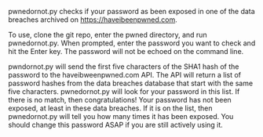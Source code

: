 pwnedornot.py checks if your password as been exposed in one of the data breaches 
archived on https://haveibeenpwned.com. 

To use, clone the git repo, enter the pwned directory, and run pwnedornot.py. When 
prompted, enter the password you want to check and hit the Enter key. The password 
will not be echoed on the command line.

pwndornot.py will send the first five characters of the SHA1 hash of the password
to the haveibweenpwned.com API. The API will return a list of password hashes from 
the data breaches database that start with the same five characters. pwnedornot.py will
look for your password in this list. If there is no match, then congratulations! Your 
password has not been exposed, at least in these data breaches. If it is on the list,
then pwnedornot.py will tell you how many times it has been exposed. You should change
this password ASAP if you are still actively using it. 

